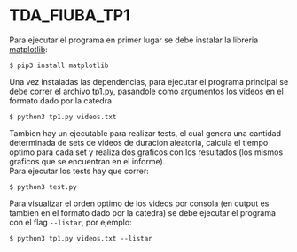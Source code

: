 # TDA_FIUBA_TP1

Para ejecutar el programa en primer lugar se debe instalar la libreria [matplotlib](https://matplotlib.org/):
```
$ pip3 install matplotlib
```
Una vez instaladas las dependencias, para ejecutar el programa principal se debe correr el archivo tp1.py, pasandole como argumentos los videos en el formato dado por la catedra
```
$ python3 tp1.py videos.txt
```

Tambien hay un ejecutable para realizar tests, el cual genera una cantidad determinada de sets de videos de duracion aleatoria, calcula el tiempo optimo para cada set y realiza dos graficos con los resultados (los mismos graficos que se encuentran en el informe).\
Para ejecutar los tests hay que correr:
```
$ python3 test.py
```

Para visualizar el orden optimo de los videos por consola (en output es tambien en el formato dado por la catedra) se debe ejecutar el programa con el flag `--listar`, por ejemplo:
```
$ python3 tp1.py videos.txt --listar
```


